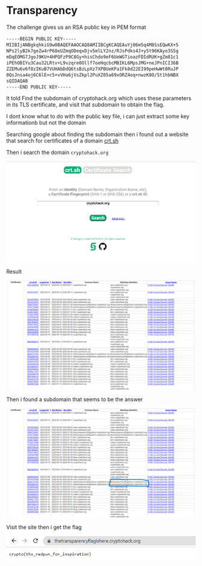 # Transparency

The challenge gives us an RSA public key in PEM format

```
-----BEGIN PUBLIC KEY-----
MIIBIjANBgkqhkiG9w0BAQEFAAOCAQ8AMIIBCgKCAQEAuYj06m5q4M8SsEQwKX+5
NPs2lyB2k7geZw4rP68eUZmqODeqxDjv5mlLY2nz/RJsPdks4J+y5t96KAyo3S5g
mDqEOMG7JgoJ9KU+4HPQFzP9C8Gy+hisChdo9eF6UeWGTioazFDIdRUK+gZm81c1
iPEhOBIYu3Cau32LRtv+L9vzqre0Ollf7oeHqcbcMBIKL6MpsJMG+neJPnICI36B
ZZEMu6v6f8zIKuB7VUHAbDdQ6tsBzLpXz7XPBUeKPa1Fk8d22EI99peHwWt0RuJP
0QsJnsa4oj6C6lE+c5+vVHa6jVsZkpl2PuXZ05a69xORZ4oq+nwzK8O/St1hbNBX
sQIDAQAB
-----END PUBLIC KEY-----

```

It told Find the subdomain of cryptohack.org which uses these parameters in its TLS certificate, and visit that subdomain to obtain the flag.

I dont know what to do with the public key file, i can just extract some key informationb but not the domain

Searching google about finding the subdomain then i found out a website that search for certificates of a domain [crt.sh](https://crt.sh/)

Then i search the domain `cryptohack.org`

![crt](./crt.sh.png)

Result

![result](./a.png)

Then i found a subdomain that seems to be the answer

![subdomain](./b.png)

Visit the site then i get the flag

![flag](./c.png)
